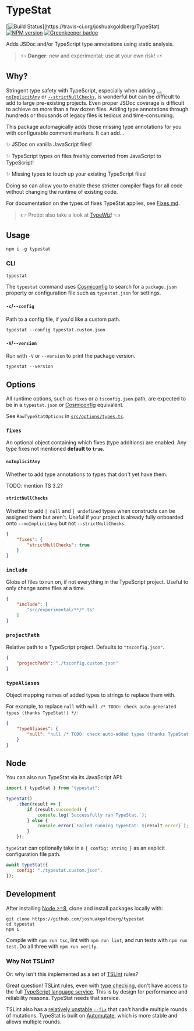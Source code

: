 # TypeStat

[![Build Status](https://travis-ci.org/joshuakgoldberg/TypeStat.svg?)](https://travis-ci.org/joshuakgoldberg/TypeStat)
[![NPM version](https://badge.fury.io/js/joshuakgoldberg.svg)](http://badge.fury.io/js/joshuakgoldberg)
[![Greenkeeper badge](https://badges.greenkeeper.io/joshuakgoldberg/TypeStat.svg)](https://greenkeeper.io/)

Adds JSDoc and/or TypeScript type annotations using static analysis.

> ⚡💀 **Danger**: new and experimental; use at your own risk! 💀⚡

## Why?

Stringent type safety with TypeScript, especially when adding [`--noImplicitAny`](https://basarat.gitbooks.io/typescript/docs/options/noImplicitAny.html)
or [`--strictNullChecks`](https://www.typescriptlang.org/docs/handbook/release-notes/typescript-2-0.html),
is wonderful but can be difficult to add to large pre-existing projects.
Even proper JSDoc coverage is difficult to achieve on more than a few dozen files.
Adding type annotations through hundreds or thousands of legacy files is tedious and time-consuming.

This package automagically adds those missing type annotations for you with configurable comment markers.
It can add...

✨ JSDoc on vanilla JavaScript files!

✨ TypeScript types on files freshly converted from JavaScript to TypeScript!

✨ Missing types to touch up your existing TypeScript files!

Doing so can allow you to enable these stricter compiler flags for all code without changing the runtime of existing code.

For documentation on the types of fixes TypeStat applies, see [Fixes.md](./docs/Fixes.md).

> 👉 Protip: also take a look at [TypeWiz](https://github.com/urish/typewiz)! 👈

## Usage

```shell
npm i -g typestat
```

### CLI

```shell
typestat
```

The `typestat` command uses [Cosmiconfig](https://github.com/davidtheclark/cosmiconfig)
to search for a `package.json` property or configuration file such as `typestat.json` for settings.

#### `-c`/`--config`

Path to a config file, if you'd like a custom path.

```shell
typestat --config typestat.custom.json
```

#### `-V`/`--version`

Run with `-V` or `--version` to print the package version.

```shell
typestat --version
```

## Options

All runtime options, such as `fixes` or a `tsconfig.json` path, are expected to be in a `typestat.json` or [Cosmiconfig](https://github.com/davidtheclark/cosmiconfig) equivalent.

See `RawTypeStatOptions` in [`src/options/types.ts`](./src/options/types.ts).

### `fixes`

An optional object containing which fixes (type additions) are enabled.
Any type fixes not mentioned **default to `true`**.

#### `noImplicitAny`

Whether to add type annotations to types that don't yet have them.

TODO: mention TS 3.2?

#### `strictNullChecks`

Whether to add `| null` and `| undefined` types when constructs can be assigned them but aren't.
Useful if your project is already fully onboarded onto `--noImplicitAny` but not `--strictNullChecks`.

```json
{
    "fixes": {
        "strictNullChecks": true
    }
}
```

### `include`

Globs of files to run on, if not everything in the TypeScript project.
Useful to only change some files at a time.

```json
{
    "include": [
        "src/experimental/**/*.ts"
    ]
}
```

### `projectPath`

Relative path to a TypeScript project.
Defaults to `"tsconfig.json"`.

```json
{
    "projectPath": "./tsconfig.custom.json"
}
```

### `typeAliases`

Object mapping names of added types to strings to replace them with.

For example, to replace `null` with `null /* TODO: check auto-generated types (thanks TypeStat!) */`:

```json
{
    "typeAliases": {
        "null": "null /* TODO: check auto-added types (thanks TypeStat!) */"
    }
}
```

## Node

You can also run TypeStat via its JavaScript API:

```javascript
import { typeStat } from "typestat";

typeStat()
    .then(result => {
        if (result.succeeded) {
            console.log(`Successfully ran TypeStat.`);
        } else {
            console.error(`Failed running TypeStat: ${result.error}`);
        }
    });
```

`typeStat` can optionally take in a `{ config: string }` as an explicit configuration file path.

```javascript
await typeStat({
    config: "./typestat.custom.json",
});
```

## Development

After installing [Node >=8](https://nodejs.org/en/download), clone and install packages locally with:

```shell
git clone https://github.com/joshuakgoldberg/typestat
cd typestat
npm i
```

Compile with `npm run tsc`, lint with `npm run lint`, and run tests with `npm run test`.
Do all three with `npm run verify`.

### Why Not TSLint?

Or: why isn't this implemented as a set of [TSLint](https://github.com/palantir/tslint) rules?

Great question!
TSLint rules, even with [type checking](https://palantir.github.io/tslint/usage/type-checking), don't have access to the full [TypeScript language service](https://github.com/Microsoft/TypeScript/wiki/Using-the-Language-Service-API).
This is by design for performance and reliability reasons.
TypeStat needs that service.

TSLint also has a [relatively unstable `--fix`](https://github.com/palantir/tslint/issues/2556) that can't handle multiple rounds of mutations.
TypeStat is built on [Automutate](https://github.com/automutate/automutate), which is more stable and allows multiple rounds.
